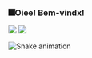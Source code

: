 ### 🎆Oiee! Bem-vindx!

<!--
**juliaeduarda-rg/juliaeduarda-rg** is a ✨ _special_ ✨ repository because its `README.md` (this file) appears on your GitHub profile.

Here are some ideas to get you started:

- 🔭 I’m currently working on ...
- 🌱 I’m currently learning ...
- 👯 I’m looking to collaborate on ...
- 🤔 I’m looking for help with ...
- 💬 Ask me about ...
- 📫 How to reach me: ...
- 😄 Pronouns: ...
- ⚡ Fun fact: ...
-->
<div>
  <img src="https://github-readme-stats.vercel.app/api?username=juliaeduarda-rg&show_icons=true&theme=midnight-purple"/>
  <img align="top"src="https://github-readme-stats.vercel.app/api/top-langs/?username=juliaeduarda-rg&layout=compact&hide=shell&theme=midnight-purple"/>
</div>

![Snake animation](https://github.com/AlanCJO/AlanCJO-rg/blob/output/github-contribution-grid-snake.svg)

